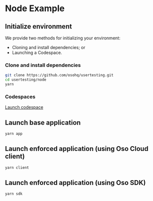 # Node Example

## Initialize environment

We provide two methods for initializing your environment:
* Cloning and install dependencies; or
* Launching a Codespace.

### Clone and install dependencies
```bash
git clone https://github.com/osohq/usertesting.git
cd usertesting/node
yarn
```

### Codespaces
[Launch codespace](https://github.com/codespaces/new?machine=basicLinux32gb&repo=632239158&ref=main&devcontainer_path=.devcontainer%2Fnode%2Fdevcontainer.json)

## Launch base application
```bash
yarn app
```

## Launch enforced application (using Oso Cloud client)
```bash
yarn client
```

## Launch enforced application (using Oso SDK)
```bash
yarn sdk
```

